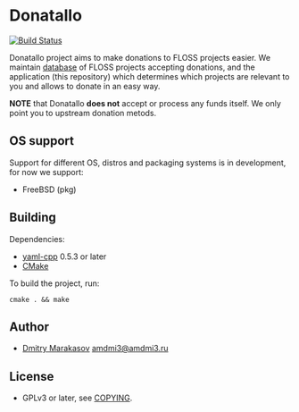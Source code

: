 # Donatallo

[![Build Status](https://travis-ci.org/Donatallo/donatallo.svg?branch=master)](https://travis-ci.org/Donatallo/donatallo)

Donatallo project aims to make donations to FLOSS projects easier.
We maintain [database](https://github.com/Donatallo/donatallo-database)
of FLOSS projects accepting donations, and the application (this
repository) which determines which projects are relevant to you and
allows to donate in an easy way.

**NOTE** that Donatallo **does not** accept or process any funds
itself. We only point you to upstream donation metods.

## OS support

Support for different OS, distros and packaging systems is in
development, for now we support:

* FreeBSD (pkg)

## Building

Dependencies:

* [yaml-cpp](https://github.com/jbeder/yaml-cpp) 0.5.3 or later
* [CMake](http://www.cmake.org/)

To build the project, run:

```
cmake . && make
```

## Author

* [Dmitry Marakasov](https://github.com/AMDmi3) <amdmi3@amdmi3.ru>

## License

* GPLv3 or later, see [COPYING](COPYING).
